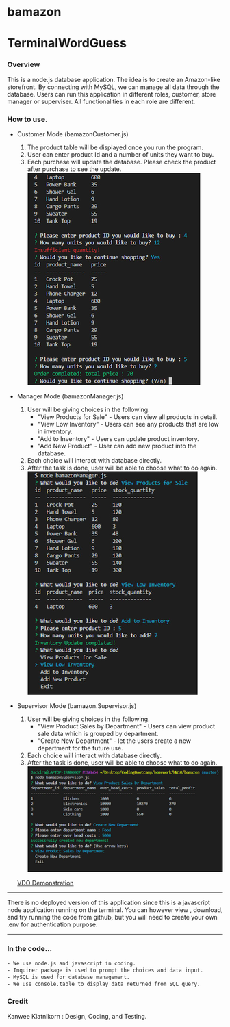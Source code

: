 # bamazon
# TerminalWordGuess

### Overview
This is a node.js database application.   The idea is to create an Amazon-like storefront.  By connecting with MySQL, we can manage all data through the database.  Users can run this application in different roles, customer, store manager or superviser.  All functionalities in each role are different.

### How to use.
- Customer Mode (bamazonCustomer.js)
    1. The product table will be displayed once you run the program.
    2. User can enter product Id and a number of units they want to buy.
    3. Each purchase will update the database.  Please check the product after purchase to see the update.
    ![Image of customer](images/customer.jpg)

- Manager Mode (bamazonManager.js)
    1. User will be giving choices in the following.
        - "View Products for Sale" - Users can view all products in detail.
        - "View Low Inventory" - Users can see any products that are low in inventory.
        - "Add to Inventory" - Users can update product inventory.
        - "Add New Product" - User can add new product into the database.
    2. Each choice will interact with database directly.
    3. After the task is done, user will be able to choose what to do again.
    ![Image of manager](images/manager.jpg)

- Supervisor Mode (bamazon.Supervisor.js)
    1. User will be giving choices in the following.
        - "View Product Sales by Department" - Users can view product sale data which is grouped by department.
        - "Create New Department" - let the users create a new department for the future use.
    2. Each choice will interact with database directly.
    3. After the task is done, user will be able to choose what to do again.
    ![Image of supervisor](images/supervisor.jpg)

    [VDO Demonstration](https://www.youtube.com/embed/-MbzKhiinLs)

---

There is no deployed version of this application since this is a javascript node application running on the terminal.   You can however view , download, and try running the code from github, but you will need to create your own .env for authentication purpose.

---

### In the code...
    - We use node.js and javascript in coding.
    - Inquirer package is used to prompt the choices and data input.
    - MySQL is used for database management.
    - We use console.table to display data returned from SQL query.

### Credit
Kanwee Kiatnikorn : Design, Coding, and Testing.